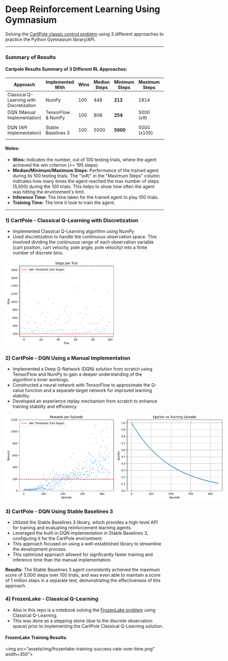 # Deep Reinforcement Learning Using Gymnasium
Solving the [CartPole classic control problem](https://gymnasium.farama.org/environments/classic_control/cart_pole/) using 3 different approaches to practice the Python Gymnasium library/API.

-------

### Summary of Results

#### Cartpole Results Summary of 3 Different RL Approaches:
| Approach | Implemented With | Wins | Median Steps | Minimum Steps | Maximum Steps | Inference Time | Training Time | Episodes Trained |
|---|---|---|---|---|---|---|---|---|
| Classical Q-Learning with Discretization | NumPy | 100 | 448 | **212** | 1814 | 2 sec | 12 min | 50,000 |
| DQN (Manual Implementation) | TensorFlow & NumPy | 100 | 808 | **254** | 5000 (x9) | 76 min | 5 hours | 438 | 
| DQN (API Implementation) | Stable Baselines 3 | 100 | 5000 | **5000** | 5000 (x100) | 1 min 51 sec | 11 min | 9,675 (1M steps) |

#### Notes:

- **Wins:**  Indicates the number, out of 100 testing trials, where the agent achieved the win criterion (>= 195 steps).
- **Median/Minimum/Maximum Steps:**  Performance of the trained agent during its 100 testing trials. The "(x#)" in the "Maximum Steps" column indicates how many times the agent reached the max number of steps (5,000) during the 100 trials. This helps to show how often the agent was hitting the environment's limit.
- **Inference Time:** The time taken for the trained agent to play 100 trials.
- **Training Time:** The time it took to train the agent.

--------

### 1) CartPole - Classical Q-Learning with Discretization
- Implemented Classical Q-Learning algorithm using NumPy
- Used discretization to handle the continuous observation space. This involved dividing the continuous range of each observation variable (cart position, cart velocity, pole angle, pole velocity) into a finite number of discrete bins.

<img src="assets/img/cartpole-classicalqlearning-trial-results-scatterplot.png" width="350">

### 2) CartPole - DQN Using a Manual Implementation
- Implemented a Deep Q-Network (DQN) solution from scratch using TensorFlow and NumPy to gain a deeper understanding of the algorithm's inner workings.
- Constructed a neural network with TensorFlow to approximate the Q-value function and a separate target network for improved learning stability.
- Developed an experience replay mechanism from scratch to enhance training stability and efficiency.

<div style="display: flex;">
  <img src="assets/img/cartpole-dqnmanual-training-succes-rate-over-time.png" width="350">
  <img src="assets/img/cartpole-dqnmanual-training-epsilon-vs-episode-grid.png" width="345"> 
</div>


### 3) CartPole - DQN Using Stable Baselines 3
- Utilized the Stable Baselines 3 library, which provides a high-level API for training and evaluating reinforcement learning agents.
- Leveraged the built-in DQN implementation in Stable Baselines 3, configuring it for the CartPole environment.
- This approach focused on using a well-established library to streamline the development process.
- This optimized approach allowed for signficantly faster training and inference time than the manual implementation.

**Results:** The Stable Baselines 3 agent consistently achieved the maximum score of 5,000 steps over 100 trials, and was even able to maintain a score of 1 million steps in a separate test, demonstrating the effectiveness of this approach.

### 4) FrozenLake - Classical Q-Learning
- Also in this repo is a notebook solving the [FrozenLake problem](https://gymnasium.farama.org/environments/toy_text/frozen_lake/) using Classical Q-Learning.
- This was done as a stepping stone (due to the discrete observation space) prior to implementing the CartPole Classical Q-Learning solution.

#### FrozenLake Training Results:

<img src="assets/img/frozenlake-training-success-rate-over-time.png" width=350">
